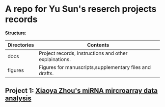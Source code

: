 # A repo for Yu Sun's reserch projects records

**Structure:**

Directories | Contents
----------- | --------
docs | Project records, instructions and other explainations.
figures | Figures for manuscripts,supplementary files and drafts.

## **Project 1**: [Xiaoya Zhou's miRNA mircroarray data analysis](https://github.com/bioinformatist/research_projects/blob/master/project1/docs/project1.md)
